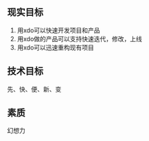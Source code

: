 ## 现实目标
1. 用xdo可以快速开发项目和产品
2. 用xdo做的产品可以支持快速迭代，修改，上线
3. 用xdo可以迅速重构现有项目

## 技术目标
先、快、便、新、变

## 素质
幻想力
